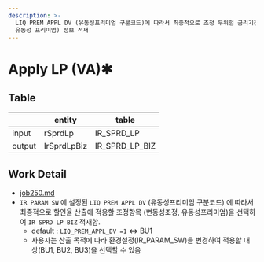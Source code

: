 ```yaml
---
description: >-
  LIQ PREM APPL DV (유동성프리미엄 구분코드)에 따라서 최종적으로 조정 무위험 금리기간구조에 적용할 조정항목 (변동성 조정,
  유동성 프리미엄) 정보 적재
---
```


# Apply LP (VA)✱

## Table&#x20;

<table data-view="cards"><thead><tr><th></th><th>entity</th><th>table</th></tr></thead><tbody><tr><td>input</td><td>rSprdLp</td><td>IR_SPRD_LP</td></tr><tr><td>output</td><td>IrSprdLpBiz</td><td>IR_SPRD_LP_BIZ</td></tr></tbody></table>



## Work Detail&#x20;

* [job250.md](../../../../etc/java/src/job250.md "mention")
* `IR PARAM SW` 에 설정된 `LIQ PREM APPL DV` (유동성프리미엄 구분코드) 에 따라서 최종적으로 할인율 산출에 적용할 조정항목 (변동성조정, 유동성프리미엄)을 선택하여 `IR SPRD LP BIZ` 적재함.
  * default  : `LIQ_PREM_APPL_DV =1`  <=> BU1&#x20;
  * 사용자는 산출 목적에 따라 환경설정(IR\_PARAM\_SW)을 변경하여 적용할 대상(BU1, BU2, BU3)을 선택할 수 있음&#x20;
